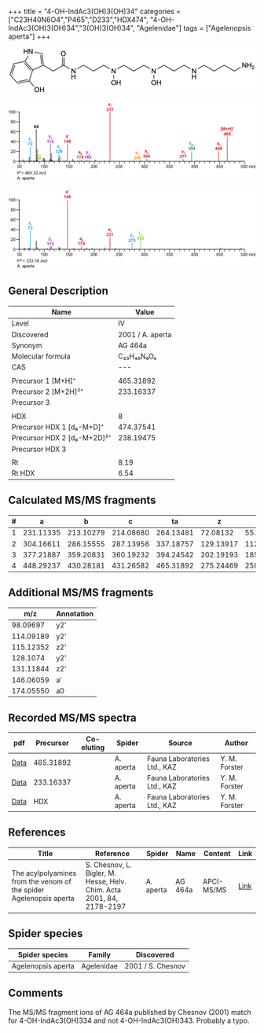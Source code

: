 +++
title = "4-OH-IndAc3(OH)3(OH)34"
categories = ["C23H40N6O4","P465","D233","HDX474",
"4-OH-IndAc3(OH)3(OH)34","3(OH)3(OH)34",
"Agelenidae"]
tags = ["Agelenopsis aperta"]
+++

![](/img/4-OH-IndAc3(OH)3(OH)34.png)

![](/img_MSMS/465_4-OH-IndAc3(OH)3(OH)34_Aa.png?classes=border)

![](/img_MSMS/465_4-OH-IndAc3(OH)3(OH)34_Aa_2.png?classes=border)

## General Description

| Name                        | Value            |
|-----------------------------|------------------|
| Level                       | IV               |
| Discovered                  | 2001 / A. aperta |
| Synonym                     | AG 464a          |
| Molecular formula           | C₂₃H₄₀N₆O₄       |
| CAS                         | ---              |
|                             |                  |
| Precursor 1 [M+H]⁺          | 465.31892        |
| Precursor 2 [M+2H]²⁺        | 233.16337        |
| Precursor 3                 |                  |
|                             |                  |
| HDX                         | 8                |
| Precursor HDX 1 [d₈-M+D]⁺   | 474.37541        |
| Precursor HDX 2 [d₈-M+2D]²⁺ | 238.19475        |
| Precursor HDX 3             |                  |
|                             |                  |
| Rt                          | 8.19             |
| Rt HDX                      | 6.54             |

## Calculated MS/MS fragments

| # | a         | b         | c         | ta        | z         | y         | tz        |
|---|-----------|-----------|-----------|-----------|-----------|-----------|-----------|
| 1 | 231.11335 | 213.10279 | 214.08680 | 264.13481 | 72.08132  | 55.05477  | 89.10787  |
| 2 | 304.16611 | 286.15555 | 287.13956 | 337.18757 | 129.13917 | 112.11262 | 162.16063 |
| 3 | 377.21887 | 359.20831 | 360.19232 | 394.24542 | 202.19193 | 185.16538 | 235.21339 |
| 4 | 448.29237 | 430.28181 | 431.26582 | 465.31892 | 275.24469 | 258.21814 | 292.27124 |

## Additional MS/MS fragments

| m/z       | Annotation |
|-----------|------------|
| 98.09697  | y2'        |
| 114.09189 | y2'        |
| 115.12352 | z2'        |
| 128.1074  | y2'        |
| 131.11844 | z2'        |
| 146.06059 | a'         |
| 174.05550 | a0         |

## Recorded MS/MS spectra

| pdf                                                         | Precursor | Co-eluting | Spider    | Source                       | Author        |
|-------------------------------------------------------------|-----------|------------|-----------|------------------------------|---------------|
| [Data](/pdf/A-aperta/465_4-OH-IndAc3(OH)3(OH)34_Aa.pdf)     | 465.31892 |            | A. aperta | Fauna Laboratories Ltd., KAZ | Y. M. Forster |
| [Data](/pdf/A-aperta/465_4-OH-IndAc3(OH)3(OH)34_Aa_2.pdf)   | 233.16337 |            | A. aperta | Fauna Laboratories Ltd., KAZ | Y. M. Forster |
| [Data](/pdf/A-aperta/465_4-OH-IndAc3(OH)3(OH)34_Aa_HDX.pdf) | HDX       |            | A. aperta | Fauna Laboratories Ltd., KAZ | Y. M. Forster |

## References

| Title                                                              | Reference                                                             | Spider    | Name    | Content    | Link                                                                                                                          |
|--------------------------------------------------------------------|-----------------------------------------------------------------------|-----------|---------|------------|-------------------------------------------------------------------------------------------------------------------------------|
| The acylpolyamines from the venom of the spider Agelenopsis aperta | S. Chesnov, L. Bigler, M. Hesse, Helv. Chim. Acta 2001, 84, 2178-2197 | A. aperta | AG 464a | APCI-MS/MS | [Link](https://onlinelibrary.wiley.com/doi/abs/10.1002/1522-2675%2820010815%2984%3A8%3C2178%3A%3AAID-HLCA2178%3E3.0.CO%3B2-N) |

## Spider species

| Spider species     | Family     | Discovered        |
|--------------------|------------|-------------------|
| Agelenopsis aperta | Agelenidae | 2001 / S. Chesnov |

## Comments

The MS/MS fragment ions of AG 464a published by Chesnov (2001) match for 4-OH-IndAc3(OH)334 and not 4-OH-IndAc3(OH)343. Probably a typo.
